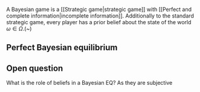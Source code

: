 A Bayesian game is a [[Strategic game|strategic game]] with [[Perfect and complete information|incomplete information]].
Additionally to the standard strategic game, every player has a prior belief about the state of the world $\omega \in \Omega$.(~)

## Perfect Bayesian equilibrium


## Open question
What is the role of beliefs in a Bayesian EQ?
As they are subjective